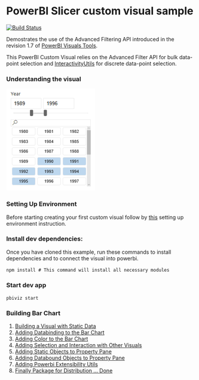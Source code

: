 # PowerBI Slicer custom visual sample
[![Build Status](https://travis-ci.org/Microsoft/powerbi-visuals-sampleslicer.svg?branch=master)](https://travis-ci.org/Microsoft/powerbi-visuals-sampleslicer)

Demostrates the use of the Advanced Filtering API introduced in the revision 1.7 of [PowerBI Visuals Tools](https://github.com/Microsoft/PowerBI-visuals-tools). 

This PowerBI Custom Visual relies on the Advanced Filter API for bulk data-point selection and [InteractivityUtils](https://github.com/Microsoft/powerbi-visuals-utils-interactivityutils) for discrete data-point selection.

### Understanding the visual
![](doc/images/SampleSlicer.PNG)

### Setting Up Environment

Before starting creating your first custom visual follow by [this](https://github.com/Microsoft/PowerBI-visuals/blob/master/Readme.md#setting-up-environment)
setting up environment instruction.


### Install dev dependencies:

Once you have cloned this example, run these commands to install dependencies and to connect the visual into powerbi.

```
npm install # This command will install all necessary modules
```

### Start dev app
```
pbiviz start
```

### Building Bar Chart
1. [Building a Visual with Static Data](Tutorial/StaticVisual.md)
2. [Adding Databinding to the Bar Chart](Tutorial/DataBinding.md)
3. [Adding Color to the Bar Chart](Tutorial/ColorPalette.md)
4. [Adding Selection and Interaction with Other Visuals](Tutorial/Selection.md)
5. [Adding Static Objects to Property Pane](Tutorial/StaticObjects.md)
6. [Adding Databound Objects to Property Pane](Tutorial/DataBoundObjects.md)
7. [Adding Powerbi Extensibility Utils](Tutorial/ExtensibilityUtils.md)
8. [Finally Package for Distribution ... Done](https://github.com/Microsoft/PowerBI-visuals/blob/master/tools/usage.md#packaging-your-visual-for-distribution)
